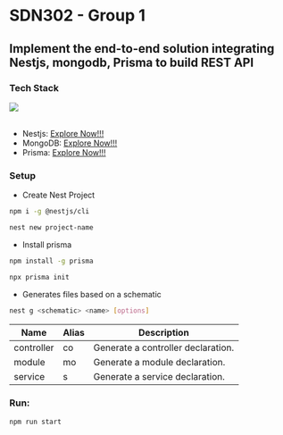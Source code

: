 # SDN302 - Group 1
## Implement the end-to-end solution integrating Nestjs, mongodb, Prisma to build REST API

### Tech Stack
<img src="https://skillicons.dev/icons?i=nestjs,prisma,mongo" /><br/><br/>
- Nestjs: [Explore Now!!!](https://nestjs.com)
- MongoDB: [Explore Now!!!](https://www.mongodb.com)
- Prisma: [Explore Now!!!](https://www.prisma.io)

### Setup
- Create Nest Project

```bash
npm i -g @nestjs/cli
```

```bash
nest new project-name
```

- Install prisma

```bash
npm install -g prisma
```

```bash
npx prisma init
```

- Generates files based on a schematic

```bash
nest g <schematic> <name> [options]
```

| Name        | Alias | Description                                                                                     |
|-------------|-------|-------------------------------------------------------------------------------------------------|
| controller  | co    | Generate a controller declaration.                                                               |
| module      | mo    | Generate a module declaration.                                                                   |
| service     | s     | Generate a service declaration.                                                                  |



### Run:

```bash
npm run start
```

